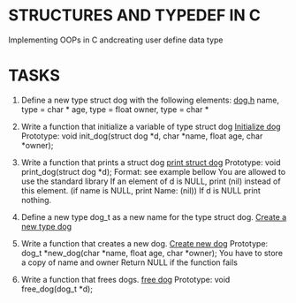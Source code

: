 # STRUCTURES AND TYPEDEF IN C
Implementing OOPs in C andcreating user define data type

# TASKS
1. Define a new type struct dog with the following elements:
<a href="https://github.com/sangaryousmane/alx-low_level_programming/blob/master/0x0E-structures_typedef/dog.h">dog.h</a>
name, type = char *
age, type = float
owner, type = char *

2. Write a function that initialize a variable of type struct dog
<a href="https://github.com/sangaryousmane/alx-low_level_programming/blob/master/0x0E-structures_typedef/1-init_dog.c">Initialize dog</a>
Prototype: void init_dog(struct dog *d, char *name, float age, char *owner);

3. Write a function that prints a struct dog
<a href="https://github.com/sangaryousmane/alx-low_level_programming/blob/master/0x0E-structures_typedef/2-print_dog.c">print struct dog</a>
Prototype: void print_dog(struct dog *d);
Format: see example bellow
You are allowed to use the standard library
If an element of d is NULL, print (nil) instead of this element. (if name is NULL, print Name: (nil))
If d is NULL print nothing.

4. Define a new type dog_t as a new name for the type struct dog.
<a href="https://github.com/sangaryousmane/alx-low_level_programming/blob/master/0x0E-structures_typedef/dog.h">Create a new type dog</a>

5. Write a function that creates a new dog.
<a href="https://github.com/sangaryousmane/alx-low_level_programming/blob/master/0x0E-structures_typedef/4-new_dog.c">Create new dog</a>
Prototype: dog_t *new_dog(char *name, float age, char *owner);
You have to store a copy of name and owner
Return NULL if the function fails

6. Write a function that frees dogs.
<a href="https://github.com/sangaryousmane/alx-low_level_programming/blob/master/0x0E-structures_typedef/5-free_dog.c">free dog</a>
Prototype: void free_dog(dog_t *d);
